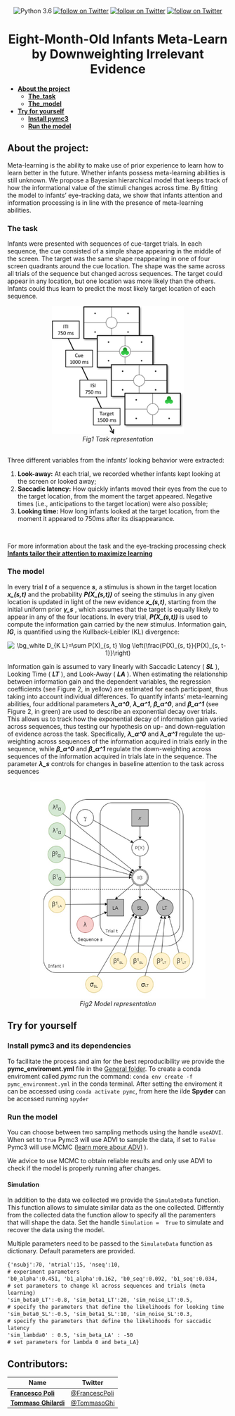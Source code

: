  
<p align="center">
  <img src="https://img.shields.io/badge/python-3.6-green.svg"
              alt="Python 3.6">
  <a href="https://psyarxiv.com/dc9s6/">
          <img src="https://img.shields.io/badge/Doi-10.31234/osf.io/dc9s6-blue.svg"
              alt="follow on Twitter"></a>
  <a href="https://twitter.com/intent/follow?screen_name=francescpoli">
          <img src="https://img.shields.io/twitter/follow/francescpoli?style=social&logo=twitter"
              alt="follow on Twitter"></a>
  <a href="https://twitter.com/intent/follow?screen_name=tommasoghi">
          <img src="https://img.shields.io/twitter/follow/tommasoghi?style=social&logo=twitter"
              alt="follow on Twitter"></a>
</p>
   
      
<h1 align="center">Eight-Month-Old Infants Meta-Learn by Downweighting Irrelevant Evidence</h1>




- **[About the project](#about-the-project)**
  - **[The_task](#the-task)**
  - **[The_model](#the-model)**
- **[Try for yourself](#try-for-yourself )**
	- **[Install pymc3](#install-pymc3-and-its-dependencies)**
	- **[Run the model](#run-the-model)**



## About the project:
Meta-learning is the ability to make use of prior experience to learn how to learn better in the future. Whether infants possess meta-learning abilities is still unknown. We propose a Bayesian hierarchical model that keeps track of how the informational value of the stimuli changes across time. By fitting the model to infants’ eye-tracking data, we show that infants attention and information processing is in line with the presence of meta-learning abilities.


### The task
Infants were presented with sequences of cue-target trials. In each sequence, the cue consisted of a simple shape appearing in the middle of the screen. The target was the same shape reappearing in one of four screen quadrants around the cue location. The shape was the same across all trials of the sequence but changed across sequences. The target could appear in any location, but one location was more likely than the others. Infants could thus learn to predict the most likely target location of each sequence.
<br>

<p align="center">
  <img src="https://github.com/TommasoGhilardi/LearningToLearn/blob/main/task.jpeg" width="300" />
  <em><br>Fig1 Task representation</em>
</p>

<br>
Three different variables from the infants’ looking behavior were extracted:

1. **Look-away:** At each trial, we recorded whether infants kept looking at the screen or looked away;
2. **Saccadic latency:** How quickly infants moved their eyes from the cue to the target location, from the moment the target appeared. Negative times (i.e., anticipations to the target location) were also possible;
3. **Looking time:** How long infants looked at the target location, from the moment it appeared to 750ms after its disappearance.
<br>

For more information about the task and the eye-tracking processing check **[Infants tailor their attention to maximize learning](https://www.science.org/doi/10.1126/sciadv.abb5053)**


### The model

In every trial ***t*** of a sequence ***s***, a stimulus is shown in the target location ***x_(s,t)*** and the probability  ***P(X_(s,t))***  of seeing the stimulus in any given location is updated in light of the new evidence  ***x_(s,t)***,  starting from the initial uniform prior  ***γ_s*** , which assumes that the target is equally likely to appear in any of the four locations. In every trial,  ***P(X_(s,t))***  is used to compute the information gain carried by the new stimulus. Information gain, ***IG***,  is quantified using the Kullback-Leibler (KL) divergence: 

<p align="center">
 <img src="https://latex.codecogs.com/gif.image?\dpi{100}&space;\bg_white&space;D_{K&space;L}=\sum&space;P(X)_{s,&space;t}&space;\log&space;\left(\frac{P(X)_{s,&space;t}}{P(X)_{s,&space;t-1}}\right)" title="\bg_white D_{K L}=\sum P(X)_{s, t} \log \left(\frac{P(X)_{s, t}}{P(X)_{s, t-1}}\right)" />
</p>

Information gain is assumed to vary linearly with Saccadic Latency ( ***SL*** ), Looking Time ( ***LT*** ), and Look-Away ( ***LA*** ). When estimating the relationship between information gain and the dependent variables, the regression coefficients (see Figure 2, in yellow) are estimated for each participant, thus taking into account individual differences. To quantify infants’ meta-learning abilities, four additional parameters ***λ_α^0***,  ***λ_α^1***, ***β_α^0***,  and  ***β_α^1***  (see Figure 2, in green) are used to describe an exponential decay over trials. This allows us to track how the exponential decay of information gain varied across sequences, thus testing our hypothesis on up- and down-regulation of evidence   across the task. Specifically, ***λ_α^0***  and  ***λ_α^1***  regulate the up-weighting across sequences of the information acquired in trials early in the sequence, while ***β_α^0***  and  ***β_α^1***  regulate the down-weighting across sequences of the information acquired in trials late in the sequence. The parameter  ***λ_s***  controls for changes in baseline attention to the task across sequences

<p align="center">
  <img src="https://github.com/TommasoGhilardi/LearningToLearn/blob/main/model.jpg" width="400" />
  <em><br>Fig2 Model representation</em>
</p>



## Try for yourself 

### Install pymc3 and its dependencies
To facilitate the process and aim for the best reproducibility we provide the **pymc_enviroment.yml** file in the [General folder](https://github.com/TommasoGhilardi/LearningToLearn/tree/main/General). To create a conda enviroment called *pymc* run the command:  ```conda env create -f pymc_environment.yml``` in the conda terminal.
After setting the enviroment it can be accessed using ```conda activate pymc```, from here the ilde **Spyder** can be accessed running ```spyder```

### Run the model


You can choose between two sampling methods using the handle ```useADVI```. When set to ```True``` Pymc3 will use ADVI to sample the data, if set to ```False``` Pymc3 will use MCMC ([learn more abour ADVI](https://arxiv.org/pdf/1603.00788.pdf) ).

We advice to use MCMC to obtain reliable results and only use ADVI to check if the model is properly running after changes.

#### Simulation
In addition to the data we collected we provide the ```SimulateData``` function. This function allows to simulate similar data as the one collected. Differntly from the collected data the function allow to specify all the paramenters that will shape the data. Set the handle ```Simulation =  True``` to simulate and recover the data using the model.

Multiple parameters need to be passed to the ```SimulateData``` function as dictionary. Default parameters are provided.
```
{'nsubj':70, 'ntrial':15, 'nseq':10,                                  # experiment parameters
'b0_alpha':0.451, 'b1_alpha':0.162, 'b0_seq':0.092, 'b1_seq':0.034,   # set parameters to change kl across sequences and trials (meta learning) 
'sim_beta0_LT':-0.8, 'sim_beta1_LT':20, 'sim_noise_LT':0.5,           # specify the parameters that define the likelihoods for looking time
'sim_beta0_SL':-0.5, 'sim_beta1_SL':10, 'sim_noise_SL':0.3,           # specify the parameters that define the likelihoods for saccadic latency
'sim_lambda0' : 0.5, 'sim_beta_LA' : -50                              # set parameters for lambda 0 and beta_LA}
 ```

## Contributors:

|Name     |  Twitter  | 
|---------|-----------------|
|__[Francesco Poli](https://francescopoli.weebly.com/)__| [@FrancescPoli](https://twitter.com/francescpoli) |
|__[Tommaso Ghilardi](tommasoghilardi.github.io/])__ | [@TommasoGhi](https://twitter.com/tommasoghi) |

